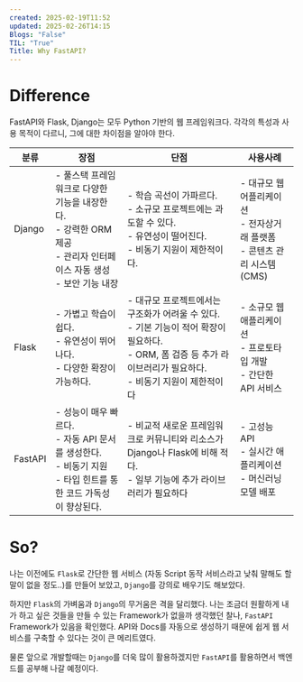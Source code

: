 ```yaml
---
created: 2025-02-19T11:52
updated: 2025-02-26T14:15
Blogs: "False"
TIL: "True"
Title: Why FastAPI?
---
```

# Difference

FastAPI와 Flask, Django는 모두 Python 기반의 웹 프레임워크다. 각각의 특성과 사용 목적이 다르니, 그에 대한 차이점을 알아야 한다.

| 분류      | 장점                                                                            | 단점                                                                                                        | 사용사례                                               |
| ------- | ----------------------------------------------------------------------------- | --------------------------------------------------------------------------------------------------------- | -------------------------------------------------- |
| Django  | - 풀스택 프레임워크로 다양한 기능을 내장한다.<br>- 강력한 ORM 제공<br>- 관리자 인터페이스 자동 생성<br>- 보안 기능 내장 | - 학습 곡선이 가파르다.<br>- 소규모 프로젝트에는 과도할 수 있다.<br>- 유연성이 떨어진다.<br>- 비동기 지원이 제한적이다.                              | - 대규모 웹 어플리케이션<br>- 전자상거래 플랫폼<br>- 콘텐츠 관리 시스템(CMS) |
| Flask   | - 가볍고 학습이 쉽다.<br>- 유연성이 뛰어나다.<br>- 다양한 확장이 가능하다.                              | - 대규모 프로젝트에서는 구조화가 어려울 수 있다.<br>- 기본 기능이 적어 확장이 필요하다.<br>- ORM, 폼 검증 등 추가 라이브러리가 필요하다.<br>- 비동기 지원이 제한적이다 | - 소규모 웹 애플리케이션<br>- 프로토타입 개발<br>- 간단한 API 서비스      |
| FastAPI | - 성능이 매우 빠르다.<br>- 자동 API 문서를 생성한다.<br>- 비동기 지원<br>- 타입 힌트를 통한 코드 가독성이 향상된다.  | - 비교적 새로운 프레임워크로 커뮤니티와 리소스가 Django나 Flask에 비해 적다.<br>- 일부 기능에 추가 라이브러리가 필요하다                              | - 고성능 API<br>- 실시간 애플리케이션<br>- 머신러닝 모델 배포          |

# So?

나는 이전에도 `Flask`로 간단한 웹 서비스 (자동 Script 동작 서비스라고 낮춰 
말해도 할 말이 없을 정도..)를 만들어 보았고, `Django`를 강의로 배우기도 해보았다.

하지만 `Flask`의 가벼움과 `Django`의 무거움은 격을 달리했다. 나는 조금더 원활하게 내가 하고 싶은 것들을 만들 수 있는 Framework가 없을까 생각했던 찰나, `FastAPI` Framework가 있음을 확인했다. API와 Docs를 자동으로 생성하기 때문에 쉽게 웹 서비스를 구축할 수 있다는 것이 큰 메리트였다.  

물론 앞으로 개발할때는 `Django`를 더욱 많이 활용하겠지만 `FastAPI`를 활용하면서 백엔드를 공부해 나갈 예정이다.  
